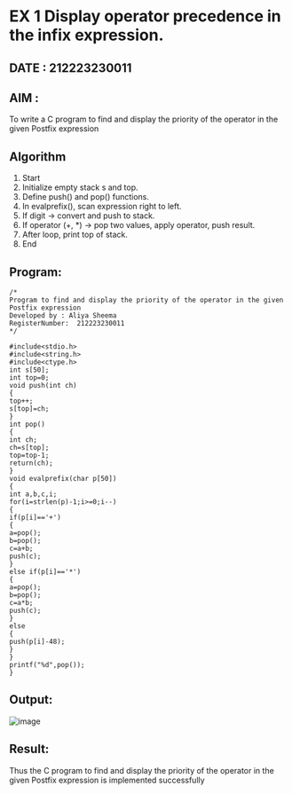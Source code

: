 # EX 1 Display operator precedence in the infix expression.
## DATE : 212223230011
## AIM :
To write a C program to find and display the priority of the operator in the given Postfix expression

## Algorithm
1. Start
2. Initialize empty stack s and top.
3. Define push() and pop() functions.
4. In evalprefix(), scan expression right to left.
5. If digit → convert and push to stack.
6. If operator (+, *) → pop two values, apply operator, push result.
7. After loop, print top of stack.
8. End

## Program:
```
/*
Program to find and display the priority of the operator in the given Postfix expression
Developed by : Aliya Sheema 
RegisterNumber:  212223230011
*/

#include<stdio.h>
#include<string.h>
#include<ctype.h>
int s[50];
int top=0;
void push(int ch)
{
top++;
s[top]=ch;
}
int pop()
{
int ch;
ch=s[top];
top=top-1;
return(ch);
}
void evalprefix(char p[50])
{
int a,b,c,i;
for(i=strlen(p)-1;i>=0;i--)
{
if(p[i]=='+')
{
a=pop();
b=pop();
c=a+b;
push(c);
}
else if(p[i]=='*')
{
a=pop();
b=pop();
c=a*b;
push(c);
}
else
{
push(p[i]-48);
}
}
printf("%d",pop());
}
```

## Output:

![image](https://github.com/user-attachments/assets/656681b5-cb2d-4ac3-b9d5-33d984ba704c)


## Result:
Thus the C program to find and display the priority of the operator in the given Postfix expression is implemented successfully
